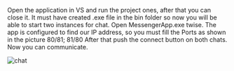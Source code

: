 Open the application in VS and run the project ones, after that you can close it. It must have created .exe file in the bin folder so now you will be able to start two instances for chat. 
Open MessengerApp.exe twise.
The app is configured to find our IP address, so you must fill the Ports as shown in the picture 80/81; 81/80
After that push the connect buttоn on both chats.
Now you can communicate.

![chat](https://user-images.githubusercontent.com/12658436/69736010-592b3280-113a-11ea-99a1-c0c118855b73.PNG)

